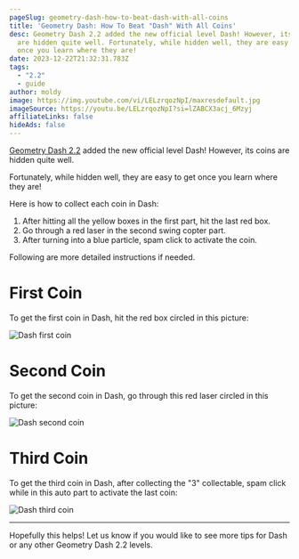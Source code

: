 ```yaml
---
pageSlug: geometry-dash-how-to-beat-dash-with-all-coins
title: 'Geometry Dash: How To Beat "Dash" With All Coins'
desc: Geometry Dash 2.2 added the new official level Dash! However, its coins
  are hidden quite well. Fortunately, while hidden well, they are easy to get
  once you learn where they are!
date: 2023-12-22T21:32:31.783Z
tags:
  - "2.2"
  - guide
author: moldy
image: https://img.youtube.com/vi/LELzrqozNpI/maxresdefault.jpg
imageSource: https://youtu.be/LELzrqozNpI?si=lZABCX3acj_6Mzyj
affiliateLinks: false
hideAds: false
---
```

[Geometry Dash 2.2](/categories/2.2/) added the new official level Dash! However, its coins are hidden quite well.

Fortunately, while hidden well, they are easy to get once you learn where they are!

Here is how to collect each coin in Dash:

1. After hitting all the yellow boxes in the first part, hit the last red box.
2. Go through a red laser in the second swing copter part.
3. After turning into a blue particle, spam click to activate the coin.

Following are more detailed instructions if needed.

# First Coin

To get the first coin in Dash, hit the red box circled in this picture:

![Dash first coin](https://i.imgur.com/dhw5i7H.png)

# Second Coin

To get the second coin in Dash, go through this red laser circled in this picture:

![Dash second coin](https://i.imgur.com/JgjEy6x.png)

# Third Coin

To get the third coin in Dash, after collecting the "3" collectable, spam click while in this auto part to activate the last coin:

![Dash third coin](https://i.imgur.com/EQGTl7B.png)

---

Hopefully this helps! Let us know if you would like to see more tips for Dash or any other Geometry Dash 2.2 levels.
